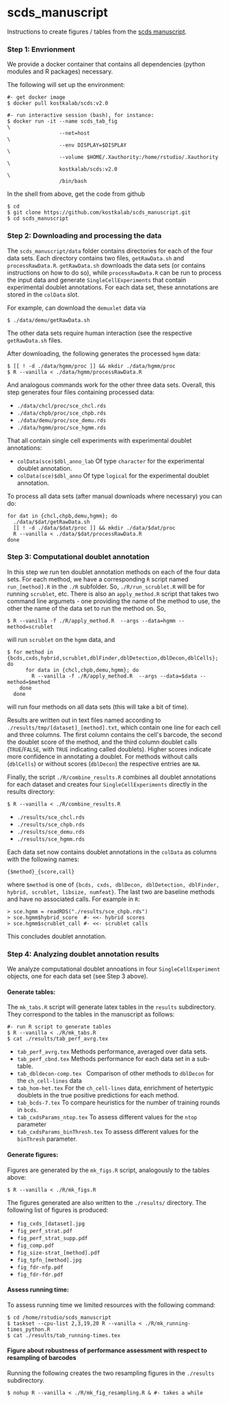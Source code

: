 # scds_manuscript

Instructions to create figures / tables from the [scds manuscript]().

### Step 1: Envrionment
We provide a docker container that contains all dependencies (python modules and R packages) necessary.

The following will set up the environment:

```{bash}
#- get docker image
$ docker pull kostkalab/scds:v2.0

#- run interactive session (bash), for instance:
$ docker run -it --name scds_tab_fig                                  \
                 --net=host                                           \
                 --env DISPLAY=$DISPLAY                               \
                 --volume $HOME/.Xauthority:/home/rstudio/.Xauthority \
                 kostkalab/scds:v2.0                                  \
                 /bin/bash
```

In the shell from above, get the code from github

```{bash}
$ cd
$ git clone https://github.com/kostkalab/scds_manuscript.git
$ cd scds_manuscript
```
### Step 2: Downloading and processing the data
The ```scds_manuscript/data``` folder contains directories for each of the four data
sets. Each directory contains two files, ```getRawData.sh``` and ```processRawData.R```.
```getRawData.sh``` downloads the data sets (or contains instructions on how to do so),
while ```processRawData.R``` can be run to process the input data and generate
```SingleCellExperiments``` that contain experimental doublet annotations. For each
data set, these annotations are stored in the ```colData``` slot.

For example, can  download the ```demuxlet``` data via

```{bash}
$ ./data/demu/getRawData.sh
```

The other data sets require human interaction (see the respective ```getRawData.sh``` files.

After downloading, the following generates the processed ```hgmm```
data:

```{bash}
$ [[ ! -d ./data/hgmm/proc ]] && mkdir ./data/hgmm/proc
$ R --vanilla < ./data/hgmm/processRawData.R
```
And analogous commands work for the other three data sets. Overall, this step generates four files containing processed data:

* ```./data/chcl/proc/sce_chcl.rds```
* ```./data/chpb/proc/sce_chpb.rds```
* ```./data/demu/proc/sce_demu.rds```
* ```./data/hgmm/proc/sce_hgmm.rds```

That all contain single cell experiments with experimental doublet annotations:

* ```colData(sce)$dbl_anno_lab``` Of type ```character``` for the experimental doublet annotation.
* ```colData(sce)$dbl_anno``` Of type ```logical``` for the experimental doublet annotation.

To process all data sets (after manual downloads where necessary) you can do:

```{bash}
for dat in {chcl,chpb,demu,hgmm}; do
  ./data/$dat/getRawData.sh
  [[ ! -d ./data/$dat/proc ]] && mkdir ./data/$dat/proc
  R --vanilla < ./data/$dat/processRawData.R
done
```


### Step 3: Computational doublet annotation

In this step we run ten doublet annotation methods on each of the four data sets.
For each method, we have a corresponding ```R``` script named ```run_[method].R``` in the ```./R``` subfolder.
So, ```./R/run_scrublet.R``` will be for running ```scrublet```, etc. There is also an ```apply_method.R``` script that takes two command line argumets - one providing the name of the method to use, the other the name of the data set to run the method on. So,

```{bash}
$ R --vanilla -f ./R/apply_method.R  --args --data=hgmm --method=scrublet
```

will run ```scrublet``` on the ```hgmm``` data, and

```{bash}
$ for method in {bcds,cxds,hybrid,scrublet,dblFinder,dblDetection,dblDecon,dblCells}; do
      for data in {chcl,chpb,demu,hgmm}; do
        R --vanilla -f ./R/apply_method.R  --args --data=$data --method=$method
    done
  done
```

will run four methods on all data sets (this will take a bit of time).

Results are written out in text files named according to ```./results/tmp/[dataset]_[method].txt```, which contain one line for each cell and three columns. The first
column contains the cell's barcode, the second the doublet score of the method, and the third column doublet calls (```TRUE```/```FALSE```, with ```TRUE``` indicating called doublets).
Higher scores indicate more confidence in annotating a doublet. For methods without calls (```dblCells```) or without scores (```dblDecon```) the respective entries are ```NA```.


Finally, the script ```./R/combine_results.R``` combines all doublet annotations for
each dataset and creates four ```SingleCellExperiments``` directly in the results directory:

```{bash}
$ R --vanilla < ./R/combine_results.R
```

* ```./results/sce_chcl.rds```
* ```./results/sce_chpb.rds```
* ```./results/sce_demu.rds```
* ```./results/sce_hgmm.rds```

Each data set now contains doublet annotations in the ```colData``` as columns with the following
names:

```{$method}_{score,call}```

where ```$method``` is one of ```{bcds, cxds, dblDecon, dblDetection, dblFinder, hybrid, scrublet, libsize, numfeat}```. The last two are baseline methods and have no associated calls. For example in ```R```:

```{R}
> sce.hgmm = readRDS("./results/sce_chpb.rds")
> sce.hgmm$hybrid_score  #- <<- hybrid scores
> sce.hgmm$scrublet_call #- <<- scrublet calls
```

This concludes doublet annotation.

### Step 4: Analyzing doublet annotation results
We analyze computational doublet annoations in four ```SingleCellExperiment``` objects, one for each data set (see Step 3 above).

#### Generate tables:

The ```mk_tabs.R``` script will generate latex tables in the ```results``` subdirectory.
They correspond to the tables in the manuscript as follows:

```{bash}
#- run R script to generate tables
$ R --vanilla < ./R/mk_tabs.R
$ cat ./results/tab_perf_avrg.tex
```

* ```tab_perf_avrg.tex``` Methods performance, averaged over data sets.
* ```tab_perf_cbnd.tex``` Methods performance for each data set in a sub-table.
* ```tab_dbldecon-comp.tex ``` Comparison of other methods to ```dblDecon``` for the ```ch_cell-lines``` data
* ```tab_hom-het.tex``` For the ```ch_cell-lines``` data, enrichment of hetertypic doublets in the true positive predictions for each method.
* ```tab_bcds-7.tex``` To compare heuristics for the number of training rounds in ```bcds```.
* ```tab_cxdsParams_ntop.tex``` To assess different values for the ```ntop``` parameter
* ```tab_cxdsParams_binThresh.tex``` To assess different values for the ```binThresh``` parameter.

#### Generate figures:

Figures are generated by the ```mk_figs.R``` script, analogously to the tables above:

```{bashr}
$ R --vanilla < ./R/mk_figs.R
```

 The figures generated are also written to the ```./results/``` directory. The following list of figures is produced:

* ```fig_cxds_[dataset].jpg```
* ```fig_perf_strat.pdf```
* ```fig_perf_strat_supp.pdf```
* ```fig_comp.pdf```
* ```fig_size-strat_[method].pdf```
* ```fig_tpfn_[method].jpg```
* ```fig_fdr-nfp.pdf```
* ```fig_fdr-fdr.pdf```

#### Assess running time:

To assess running time we limited resources with the following command:

```{bash}
$ cd /home/rstudio/scds_manuscript
$ taskset --cpu-list 2,3,19,20 R --vanilla < ./R/mk_running-times_python.R
$ cat ./results/tab_running-times.tex
```
#### Figure about robustness of performance assessment with respect to resampling of barcodes

Running the following creates the two resampling figures in the ```./results``` subdirectory.

```{bash}
$ nohup R --vanilla < ./R/mk_fig_resampling.R & #- takes a while
```
